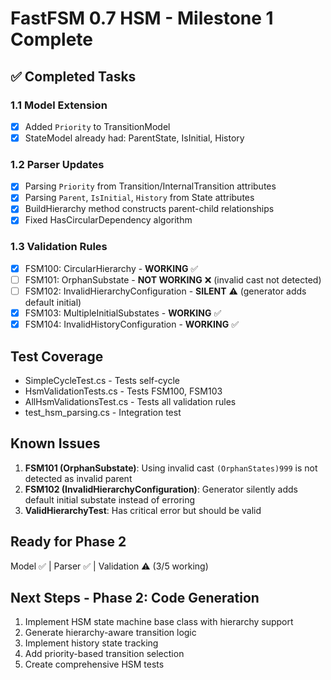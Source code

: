 # FastFSM 0.7 HSM - Milestone 1 Complete

## ✅ Completed Tasks

### 1.1 Model Extension
- [x] Added `Priority` to TransitionModel
- [x] StateModel already had: ParentState, IsInitial, History

### 1.2 Parser Updates  
- [x] Parsing `Priority` from Transition/InternalTransition attributes
- [x] Parsing `Parent`, `IsInitial`, `History` from State attributes
- [x] BuildHierarchy method constructs parent-child relationships
- [x] Fixed HasCircularDependency algorithm

### 1.3 Validation Rules
- [x] FSM100: CircularHierarchy - **WORKING** ✅
- [ ] FSM101: OrphanSubstate - **NOT WORKING** ❌ (invalid cast not detected)
- [ ] FSM102: InvalidHierarchyConfiguration - **SILENT** ⚠️ (generator adds default initial)
- [x] FSM103: MultipleInitialSubstates - **WORKING** ✅
- [x] FSM104: InvalidHistoryConfiguration - **WORKING** ✅

## Test Coverage
- SimpleCycleTest.cs - Tests self-cycle
- HsmValidationTests.cs - Tests FSM100, FSM103
- AllHsmValidationsTest.cs - Tests all validation rules
- test_hsm_parsing.cs - Integration test

## Known Issues
1. **FSM101 (OrphanSubstate)**: Using invalid cast `(OrphanStates)999` is not detected as invalid parent
2. **FSM102 (InvalidHierarchyConfiguration)**: Generator silently adds default initial substate instead of erroring
3. **ValidHierarchyTest**: Has critical error but should be valid

## Ready for Phase 2
Model ✅ | Parser ✅ | Validation ⚠️ (3/5 working)

## Next Steps - Phase 2: Code Generation
1. Implement HSM state machine base class with hierarchy support
2. Generate hierarchy-aware transition logic
3. Implement history state tracking
4. Add priority-based transition selection
5. Create comprehensive HSM tests